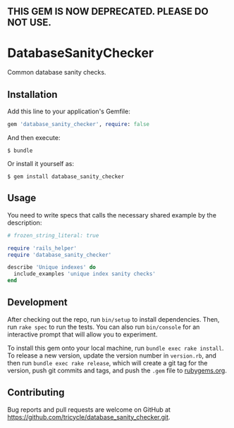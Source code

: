 THIS GEM IS NOW DEPRECATED. PLEASE DO NOT USE.
---

# DatabaseSanityChecker

Common database sanity checks.

## Installation

Add this line to your application's Gemfile:

```ruby
gem 'database_sanity_checker', require: false
```

And then execute:

    $ bundle

Or install it yourself as:

    $ gem install database_sanity_checker

## Usage

You need to write specs that calls the necessary shared example by the description:

```ruby
# frozen_string_literal: true

require 'rails_helper'
require 'database_sanity_checker'

describe 'Unique indexes' do
  include_examples 'unique index sanity checks'
end

```

## Development

After checking out the repo, run `bin/setup` to install dependencies. Then, run `rake spec` to run the tests. You can also run `bin/console` for an interactive prompt that will allow you to experiment.

To install this gem onto your local machine, run `bundle exec rake install`. To release a new version, update the version number in `version.rb`, and then run `bundle exec rake release`, which will create a git tag for the version, push git commits and tags, and push the `.gem` file to [rubygems.org](https://rubygems.org).

## Contributing

Bug reports and pull requests are welcome on GitHub at https://github.com/tricycle/database_sanity_checker.git.
